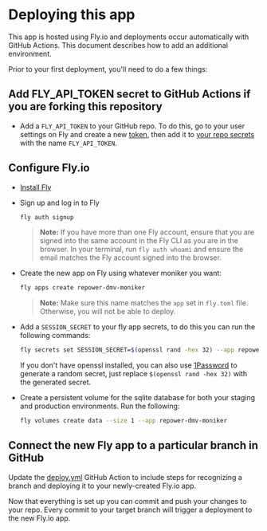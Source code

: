 # Deploying this app

This app is hosted using Fly.io and deployments occur automatically with GitHub Actions. This document describes how to add an additional environment.

Prior to your first deployment, you'll need to do a few things:

## Add FLY_API_TOKEN secret to GitHub Actions if you are forking this repository

- Add a `FLY_API_TOKEN` to your GitHub repo. To do this, go to your user settings on Fly and create a new [token](https://web.fly.io/user/personal_access_tokens/new), then add it to [your repo secrets](https://docs.github.com/en/actions/security-guides/encrypted-secrets) with the name `FLY_API_TOKEN`.

## Configure Fly.io

- [Install Fly](https://fly.io/docs/getting-started/installing-flyctl/)

- Sign up and log in to Fly

  ```sh
  fly auth signup
  ```

  > **Note:** If you have more than one Fly account, ensure that you are signed into the same account in the Fly CLI as you are in the browser. In your terminal, run `fly auth whoami` and ensure the email matches the Fly account signed into the browser.

- Create the new app on Fly using whatever moniker you want:

  ```sh
  fly apps create repower-dmv-moniker
  ```

  > **Note:** Make sure this name matches the `app` set in `fly.toml` file. Otherwise, you will not be able to deploy.

- Add a `SESSION_SECRET` to your fly app secrets, to do this you can run the following commands:

  ```sh
  fly secrets set SESSION_SECRET=$(openssl rand -hex 32) --app repower-dmv-moniker
  ```

  If you don't have openssl installed, you can also use [1Password](https://1password.com/password-generator) to generate a random secret, just replace `$(openssl rand -hex 32)` with the generated secret.

- Create a persistent volume for the sqlite database for both your staging and production environments. Run the following:

  ```sh
  fly volumes create data --size 1 --app repower-dmv-moniker
  ```

## Connect the new Fly app to a particular branch in GitHub

Update the [deploy.yml](.github/workflows/deploy.yml) GitHub Action to include steps for recognizing a branch and deploying it to your newly-created Fly.io app.

Now that everything is set up you can commit and push your changes to your repo. Every commit to your target branch will trigger a deployment to the new Fly.io app.
